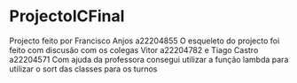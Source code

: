 # ProjectoICFinal
Projecto feito por Francisco Anjos a22204855
O esqueleto do projecto foi feito com discusão com os colegas Vitor a22204782 e Tiago Castro a22204571
Com ajuda da professora consegui utilizar a função lambda para utilizar o sort das classes para os turnos
